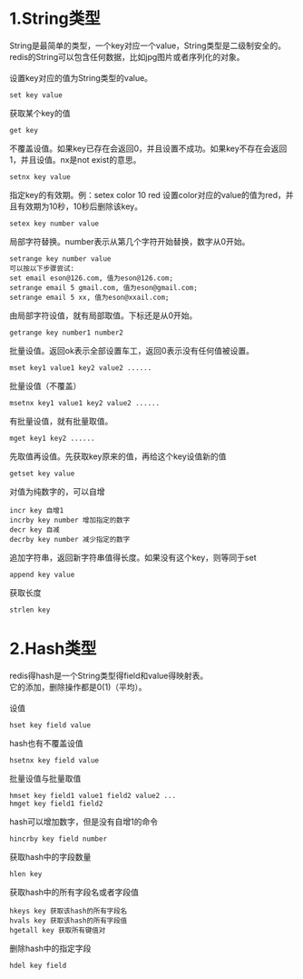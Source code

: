 # 1.String类型
String是最简单的类型，一个key对应一个value，String类型是二级制安全的。redis的String可以包含任何数据，比如jpg图片或者序列化的对象。<br>
<br>
设置key对应的值为String类型的value。
```
set key value
```
获取某个key的值
```
get key
```
不覆盖设值。如果key已存在会返回0，并且设置不成功。如果key不存在会返回1，并且设值。nx是not exist的意思。
```
setnx key value
```
指定key的有效期。例：setex color 10 red 设置color对应的value的值为red，并且有效期为10秒，10秒后删除该key。
```
setex key number value
```
局部字符替换。number表示从第几个字符开始替换，数字从0开始。
```
setrange key number value
可以按以下步骤尝试:
set email eson@126.com, 值为eson@126.com;
setrange email 5 gmail.com, 值为eson@gmail.com;
setrange email 5 xx, 值为eson@xxail.com;
```
由局部字符设值，就有局部取值。下标还是从0开始。
```
getrange key number1 number2
```

批量设值。返回ok表示全部设置车工，返回0表示没有任何值被设置。
```
mset key1 value1 key2 value2 ......
```
批量设值（不覆盖）
```
msetnx key1 value1 key2 value2 ......
```
有批量设值，就有批量取值。
```
mget key1 key2 ......
```
先取值再设值。先获取key原来的值，再给这个key设值新的值
```
getset key value
```
对值为纯数字的，可以自增
```
incr key 自增1
incrby key number 增加指定的数字
decr key 自减
decrby key number 减少指定的数字
```
追加字符串，返回新字符串值得长度。如果没有这个key，则等同于set
```
append key value
```
获取长度
```
strlen key
```
# 2.Hash类型
redis得hash是一个String类型得field和value得映射表。<br>
它的添加，删除操作都是0(1)（平均）。<br>
<br>
设值
```
hset key field value
```
hash也有不覆盖设值
```
hsetnx key field value
```
批量设值与批量取值
```
hmset key field1 value1 field2 value2 ...
hmget key field1 field2
```
hash可以增加数字，但是没有自增1的命令
```
hincrby key field number
```
获取hash中的字段数量
```
hlen key
```
获取hash中的所有字段名或者字段值
```
hkeys key 获取该hash的所有字段名
hvals key 获取该hash的所有字段值
hgetall key 获取所有键值对
```
删除hash中的指定字段
```
hdel key field
```



